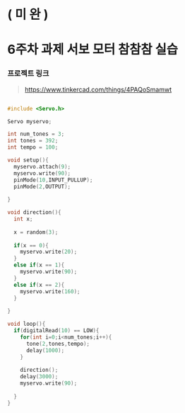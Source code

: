 # ( 미 완 )



# 6주차 과제 서보 모터 참참참 실습

### 프로젝트 링크
> https://www.tinkercad.com/things/4PAQoSmamwt

```c

#include <Servo.h>

Servo myservo;

int num_tones = 3;
int tones = 392;
int tempo = 100;

void setup(){
  myservo.attach(9);
  myservo.write(90);
  pinMode(10,INPUT_PULLUP);
  pinMode(2,OUTPUT);
  
}

void direction(){
  int x;
  
  x = random(3);
  
  if(x == 0){
    myservo.write(20);
  }
  else if(x == 1){
    myservo.write(90);
  }
  else if(x == 2){
    myservo.write(160);
  }
  
}

void loop(){
  if(digitalRead(10) == LOW){
    for(int i=0;i<num_tones;i++){
      tone(2,tones,tempo);
      delay(1000);
    }
    
    direction();
    delay(3000);
    myservo.write(90);
    
  }
}

```

